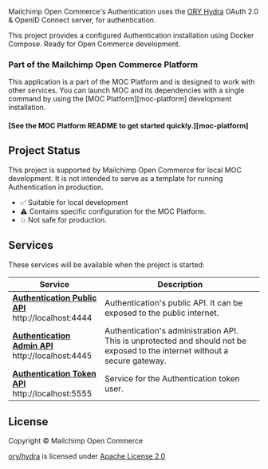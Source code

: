 Mailchimp Open Commerce's Authentication uses the [ORY Hydra][hydra] OAuth 2.0 & OpenID Connect
server, for authentication.

This project provides a configured Authentication installation using Docker Compose.
Ready for Open Commerce development.

### Part of the Mailchimp Open Commerce Platform

This application is a part of the MOC Platform and is designed to work
with other services. You can launch MOC and its dependencies with a
single command by using the [MOC Platform][moc-platform] development
installation.

#### [See the MOC Platform README to get started quickly.][moc-platform]

## Project Status

This project is supported by Mailchimp Open Commerce for local MOC development.
It is not intended to serve as a template for running Authentication in production.

* :white_check_mark: Suitable for local development
* :warning: Contains specific configuration for the MOC Platform.
* :boom: Not safe for production.

## Services

These services will be available when the project is started:

| Service                                                           | Description                                                                                                         |
| ----------------------------------------------------------------- | ------------------------------------------------------------------------------------------------------------------- |
| **[Authentication Public API][authentication-public-api]**<br>http://localhost:4444 | Authentication's public API. It can be exposed to the public internet.                                                       |
| **[Authentication Admin API][authentication-admin-api]**<br>http://localhost:4445   | Authentication's administration API. This is unprotected and should not be exposed to the internet without a secure gateway. |
| **[Authentication Token API][authentication-public-api]**<br>http://localhost:5555  | Service for the Authentication token user.                                                                                   |

[authentication-public-api]: http://localhost:4444
[authentication-admin-api]: http://localhost:4445
[authentication-token-api]: http://localhost:5555

## License

Copyright © Mailchimp Open Commerce

[ory/hydra][hydra] is licensed under
[Apache License 2.0](https://github.com/ory/hydra/blob/master/LICENSE)

[hydra]: https://github.com/ory/hydra
